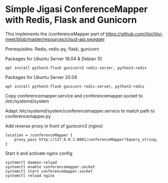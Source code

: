 Simple Jigasi ConferenceMapper with Redis, Flask and Gunicorn
=============================================================

This implements the /conferenceMapper part of https://github.com/jitsi/jitsi-meet/blob/master/resources/cloud-api.swagger

Prerequisites: Redis, redis-py, flask, gunicorn

Packages for Ubuntu Server 18.04 & Debian 10

    apt install python3-flask gunicorn3 redis-server, python3-redis

Packages for Ubuntu Server 20.04

    apt install python3-flask gunicorn redis-server, python3-redis

Copy conferencemapper.service and conferencemapper.socket to /etc/systemd/system

Adapt /etc/systemd/system/conferencemapper.service to match path to conferencemapper.py

Add reverse proxy in front of gunicorn3 (nginx)

    location = /conferenceMapper {
        proxy_pass http://127.0.0.1:8001/conferenceMapper?$query_string;
    }

Start it and activate nginx config

    systemctl daemon-reload
    systemctl enable conferencemapper.socket
    systemctl start conferencemapper.socket
    systemctl reload nginx
